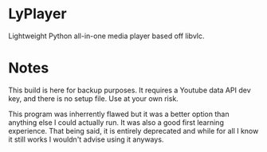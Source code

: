 # LyPlayer
Lightweight Python all-in-one media player based off libvlc.

# Notes
This build is here for backup purposes. 
It requires a Youtube data API dev key, and there is no setup file.
Use at your own risk.

This program was inherrently flawed but it was a better option than anything else I could actually run. It was also a good first learning experience. That being said, it is entirely deprecated and while for all I know it still works I wouldn't advise using it anyways.
